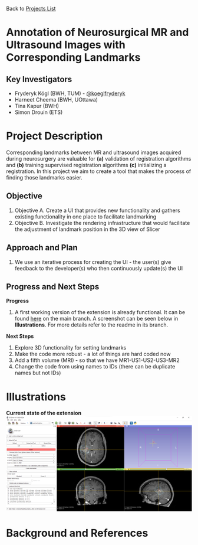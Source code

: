 Back to [Projects List](../../README.md#ProjectsList)

# Annotation of Neurosurgical MR and Ultrasound Images with Corresponding Landmarks

## Key Investigators

- Fryderyk Kögl (BWH, TUM) - [@koeglfryderyk](https://github.com/koeglfryderyk)
- Harneet Cheema (BWH, UOttawa)
- Tina Kapur (BWH)
- Simon Drouin (ETS)

# Project Description

<!-- Add a short paragraph describing the project. -->
Corresponding landmarks between MR and ultrasound images acquired during neurosurgery are valuable for **(a)**
validation of registration algorithms and **(b)** training supervised registration algorithms **(c)** initializing a
registration. In this project we aim to create a tool that makes the process of finding those landmarks easier.

## Objective

<!-- Describe here WHAT you would like to achieve (what you will have as end result). -->

1. Objective A. Create a UI that provides new functionality and gathers existing functionality in one place to
facilitate landmarking
2. Objective B. Investigate the rendering infrastructure that would facilitate the adjustment of landmark position in the 3D view of Slicer

## Approach and Plan

<!-- Describe here HOW you would like to achieve the objectives stated above. -->

1. We use an iterative process for creating the UI - the user(s) give feedback to the developer(s) who then continuously
update(s) the UI


## Progress and Next Steps

<!-- Update this section as you make progress, describing of what you have ACTUALLY DONE. If there are specific steps that you could not complete then you can describe them here, too. -->

**Progress**
1. A first working version of the extension is already functional. It can be found
[here](https://github.com/koeglfryderyk/mthesis-slicerLandmarkingView) on the main branch. A screenshot can be seen
below in **Illustrations**. For more details refer to the readme in its branch.

**Next Steps**
1. Explore 3D functionality for setting landmarks
2. Make the code more robust - a lot of things are hard coded now
3. Add a fifth volume (MRI) - so that we have MR1-US1-US2-US3-MR2
4. Change the code from using names to IDs (there can be duplicate names but not IDs)

# Illustrations
<!-- Add pictures and links to videos that demonstrate what has been accomplished.
![Some more images](Example2.jpg)
-->
**Current state of the extension**
![Screenshot of the current state of the extension](./misc/extension_screenshot.png)

# Background and References

<!-- If you developed any software, include link to the source code repository. If possible, also add links to sample data, and to any relevant publications. -->
